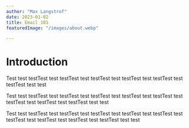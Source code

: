 ```yaml
---
author: "Max Langstrof"
date: 2023-01-02
title: Email 101
featuredImage: "/images/about.webp"

---
```


# Introduction

Test test testTest test testTest test testTest test testTest test testTest test testTest test test

Test test testTest test testTest test testTest test testTest test testTest test testTest test testTest test testTest test test

Test test testTest test testTest test testTest test testTest test testTest test testTest test testTest test testTest test testTest test test

